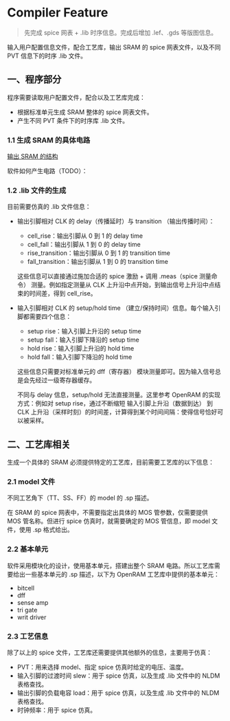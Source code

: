 #  Compiler Feature

> 先完成 spice 网表 + .lib 时序信息。完成后增加 .lef、.gds 等版图信息。

输入用户配置信息文件，配合工艺库，输出 SRAM 的 spice 网表文件，以及不同 PVT 信息下的时序 .lib 文件。



## 一、程序部分

程序需要读取用户配置文件，配合以及工艺库完成：

- 根据标准单元生成 SRAM 整体的 spice 网表文件。
- 产生不同 PVT 条件下的时序库 .lib 文件。

### 1.1 生成 SRAM 的具体电路

[输出 SRAM 的结构](./sram-circuit/SRAM电路实现.md)

软件如何产生电路（TODO）：

### 1.2 .lib 文件的生成

目前需要仿真的 .lib 文件信息：

- 输出引脚相对 CLK 的 delay（传播延时）与 transition （输出传播时间）：

  - cell_rise：输出引脚从 0 到 1 的 delay time
  - cell_fall：输出引脚从 1 到 0 的 delay time
  - rise_transition：输出引脚从 0 到 1 的 transition time
  - fall_transition：输出引脚从 1 到 0 的  transition time

  这些信息可以直接通过施加合适的 spice 激励 + 调用 .meas（spice 测量命令） 测量。例如指定测量从 CLK 上升沿中点开始，到输出信号上升沿中点结束的时间差，得到 cell_rise。

- 输入引脚相对 CLK 的 setup/hold time （建立/保持时间）信息。每个输入引脚都需要四个信息：

  - setup rise：输入引脚上升沿的 setup time
  - setup fall：输入引脚下降沿的 setup time
  - hold rise：输入引脚上升沿的 hold time
  - hold fall：输入引脚下降沿的 hold time

  这些信息只需要对标准单元的 dff（寄存器） 模块测量即可。因为输入信号总是会先经过一级寄存器缓存。

  不同与 delay 信息，setup/hold 无法直接测量。这里参考 OpenRAM 的实现方式：例如对 setup rise，通过不断缩短 输入引脚上升沿（数据到达） 到 CLK 上升沿（采样时刻）的时间差，计算得到某个时间间隔：使得信号恰好可以被采样。



## 二、工艺库相关

生成一个具体的 SRAM 必须提供特定的工艺库，目前需要工艺库的以下信息：

### 2.1 model 文件

不同工艺角下（TT、SS、FF）的 model 的 .sp 描述。

在 SRAM 的 spice 网表中，不需要指定出具体的 MOS 管参数，仅需要提供 MOS 管名称。但进行 spice 仿真时，就需要确定的 MOS 管信息，即 model 文件，使用 .sp 格式给出。

### 2.2 基本单元

软件采用模块化的设计，使用基本单元，搭建出整个 SRAM 电路。所以工艺库需要给出一些基本单元的 .sp 描述，以下为 OpenRAM 工艺库中提供的基本单元：

- bitcell
- dff
- sense amp
- tri gate
- writ driver

### 2.3 工艺信息

除了以上的 spice 文件，工艺库还需要提供其他额外的信息，主要用于仿真：

- PVT：用来选择 model、指定 spice 仿真时给定的电压、温度。
- 输入引脚的过渡时间 slew：用于 spice 仿真，以及生成 .lib 文件中的 NLDM 表格查找。
- 输出引脚的负载电容 load：用于 spice 仿真，以及生成 .lib 文件中的 NLDM 表格查找。
- 时钟频率：用于 spice 仿真。


